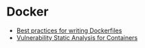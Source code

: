 # Docker

* [Best practices for writing Dockerfiles](https://docs.docker.com/engine/userguide/eng-image/dockerfile_best-practices/)
* [Vulnerability Static Analysis for Containers](https://github.com/coreos/clair)